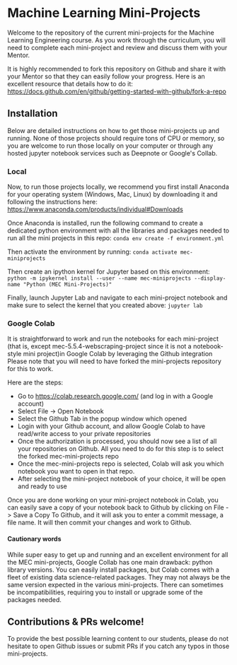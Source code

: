 # Machine Learning Mini-Projects

Welcome to the repository of the current mini-projects for the Machine Learning Engineering course. As you work through the curriculum, you will need to complete each mini-project and review and discuss them with your Mentor.

It is highly recommended to fork this repository on Github and share it with your Mentor so that they can easily follow your progress.  Here is an excellent resource that details how to do it: https://docs.github.com/en/github/getting-started-with-github/fork-a-repo

## Installation

Below are detailed instructions on how to get those mini-projects up and running. None of those projects should require tons of CPU or memory, so you are welcome to run those locally on your computer or through any hosted jupyter notebook services such as Deepnote or Google's Collab.

### Local

Now, to run those projects locally, we recommend you first install Anaconda for your operating system (Windows, Mac, Linux) by downloading it and following the instructions here: https://www.anaconda.com/products/individual#Downloads

Once Anaconda is installed, run the following command to create a dedicated python environment with all the libraries and packages needed to run all the mini projects in this repo:
```conda env create -f environment.yml```

Then activate the environment by running:
```conda activate mec-miniprojects```

Then create an ipython kernel for Jupyter based on this environment:
```python -m ipykernel install --user --name mec-miniprojects --display-name "Python (MEC Mini-Projects)"```

Finally, launch Jupyter Lab and navigate to each mini-project notebook and make sure to select the kernel that you created above:
```jupyter lab```

### Google Colab

It is straightforward to work and run the notebooks for each mini-project (that is, except mec-5.5.4-webscraping-project since it is not a notebook-style mini project)in Google Colab by leveraging the Github integration
Please note that you will need to have forked the mini-projects repository for this to work.

Here are the steps:
- Go to https://colab.research.google.com/ (and log in with a Google account)
- Select File -> Open Notebook
- Select the Github Tab in the popup window which opened
- Login with your Github account, and allow Google Colab to have read/write access to your private repositories
- Once the authorization is processed, you should now see a list of all your repositories on Github. All you need to do for this step is to select the forked mec-mini-projects repo
- Once the mec-mini-projects repo is selected, Colab will ask you which notebook you want to open in that repo. 
- After selecting the mini-project notebook of your choice, it will be open and ready to use

Once you are done working on your mini-project notebook in Colab, you can easily save a copy of your notebook back to Github by clicking on File -> Save a Copy To Github, and it will ask you to enter a commit message, a file name. It will then commit your changes and work to Github.

#### Cautionary words
While super easy to get up and running and an excellent environment for all the MEC mini-projects, Google Collab has one main drawback: python library versions. You can easily install packages, but Colab comes with a fleet of existing data science-related packages. They may not always be the same version expected in the various mini-projects. There can sometimes be incompatibilities, requiring you to install or upgrade some of the packages needed.

## Contributions & PRs welcome!

To provide the best possible learning content to our students, please do not hesitate to open Github issues or submit PRs if you catch any typos in those mini-projects.
